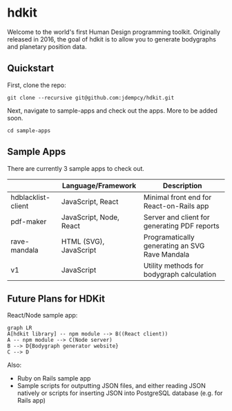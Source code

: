 # hdkit

Welcome to the world's first Human Design programming toolkit. Originally released in 2016, the goal of hdkit is to allow you to generate bodygraphs and planetary position data.

## Quickstart

First, clone the repo:

`git clone --recursive git@github.com:jdempcy/hdkit.git`

Next, navigate to sample-apps and check out the apps. More to be added soon.

`cd sample-apps`

## Sample Apps

There are currently 3 sample apps to check out.

|                |Language/Framework                          |Description                         |
|----------------|-------------------------------|-----------------------------|
|hdblacklist-client|JavaScript, React            |Minimal front end for React-on-Rails app           |
|pdf-maker          |JavaScript, Node, React            |Server and client for generating PDF reports            |
|rave-mandala          |HTML (SVG), JavaScript|Programatically generating an SVG Rave Mandala|
|v1          |JavaScript|Utility methods for bodygraph calculation|


## Future Plans for HDKit

React/Node sample app:

```mermaid
graph LR
A[hdkit library] -- npm module --> B((React client))
A -- npm module --> C(Node server)
B --> D{Bodygraph generator website}
C --> D
```

Also:
- Ruby on Rails sample app
- Sample scripts for outputting JSON files, and either reading JSON natively or scripts for inserting JSON into PostgreSQL database (e.g. for Rails app)
